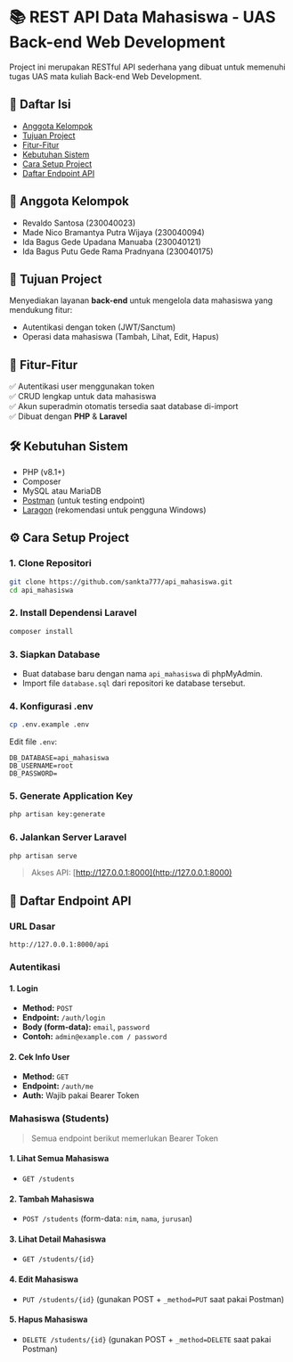 # 📚 REST API Data Mahasiswa - UAS Back-end Web Development

Project ini merupakan RESTful API sederhana yang dibuat untuk memenuhi tugas UAS mata kuliah Back-end Web Development.

## 🔗 Daftar Isi

-   [Anggota Kelompok](#-anggota-kelompok)
-   [Tujuan Project](#-tujuan-project)
-   [Fitur-Fitur](#-fitur-fitur)
-   [Kebutuhan Sistem](#-kebutuhan-sistem)
-   [Cara Setup Project](#-cara-setup-project)
-   [Daftar Endpoint API](#-daftar-endpoint-api)

## 👥 Anggota Kelompok

-   Revaldo Santosa (230040023)
-   Made Nico Bramantya Putra Wijaya (230040094)
-   Ida Bagus Gede Upadana Manuaba (230040121)
-   Ida Bagus Putu Gede Rama Pradnyana (230040175)

## 🎯 Tujuan Project

Menyediakan layanan **back-end** untuk mengelola data mahasiswa yang mendukung fitur:

-   Autentikasi dengan token (JWT/Sanctum)
-   Operasi data mahasiswa (Tambah, Lihat, Edit, Hapus)

## 🚀 Fitur-Fitur

✅ Autentikasi user menggunakan token  
✅ CRUD lengkap untuk data mahasiswa  
✅ Akun superadmin otomatis tersedia saat database di-import  
✅ Dibuat dengan **PHP** & **Laravel**

## 🛠️ Kebutuhan Sistem

-   PHP (v8.1+)
-   Composer
-   MySQL atau MariaDB
-   [Postman](https://www.postman.com/) (untuk testing endpoint)
-   [Laragon](https://laragon.org/) (rekomendasi untuk pengguna Windows)

## ⚙️ Cara Setup Project

### 1. Clone Repositori

```bash
git clone https://github.com/sankta777/api_mahasiswa.git
cd api_mahasiswa
```

### 2. Install Dependensi Laravel

```bash
composer install
```

### 3. Siapkan Database

-   Buat database baru dengan nama `api_mahasiswa` di phpMyAdmin.
-   Import file `database.sql` dari repositori ke database tersebut.

### 4. Konfigurasi .env

```bash
cp .env.example .env
```

Edit file `.env`:

```
DB_DATABASE=api_mahasiswa
DB_USERNAME=root
DB_PASSWORD=
```

### 5. Generate Application Key

```bash
php artisan key:generate
```

### 6. Jalankan Server Laravel

```bash
php artisan serve
```

> Akses API: [http://127.0.0.1:8000](http://127.0.0.1:8000)

## 🔐 Daftar Endpoint API

### URL Dasar

```
http://127.0.0.1:8000/api
```

### Autentikasi

#### 1. Login

-   **Method:** `POST`
-   **Endpoint:** `/auth/login`
-   **Body (form-data):** `email`, `password`
-   **Contoh:** `admin@example.com / password`

#### 2. Cek Info User

-   **Method:** `GET`
-   **Endpoint:** `/auth/me`
-   **Auth:** Wajib pakai Bearer Token

### Mahasiswa (Students)

> Semua endpoint berikut memerlukan Bearer Token

#### 1. Lihat Semua Mahasiswa

-   `GET /students`

#### 2. Tambah Mahasiswa

-   `POST /students` (form-data: `nim`, `nama`, `jurusan`)

#### 3. Lihat Detail Mahasiswa

-   `GET /students/{id}`

#### 4. Edit Mahasiswa

-   `PUT /students/{id}` (gunakan POST + `_method=PUT` saat pakai Postman)

#### 5. Hapus Mahasiswa

-   `DELETE /students/{id}` (gunakan POST + `_method=DELETE` saat pakai Postman)
